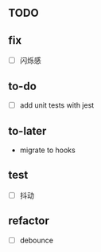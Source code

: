## TODO

## fix

-[ ] 闪烁感

## to-do

-[ ] add unit tests with jest

## to-later

- migrate to hooks

## test

-[ ] 抖动

## refactor

-[ ] debounce
